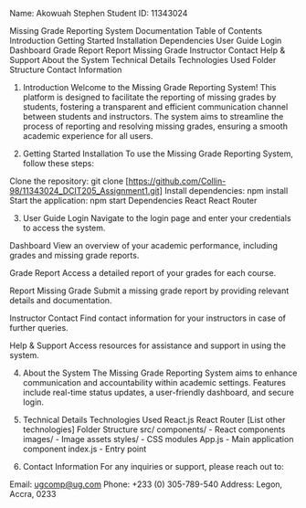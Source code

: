 Name: Akowuah Stephen 
Student ID: 11343024

Missing Grade Reporting System Documentation
Table of Contents
Introduction
Getting Started
Installation
Dependencies
User Guide
Login
Dashboard
Grade Report
Report Missing Grade
Instructor Contact
Help & Support
About the System
Technical Details
Technologies Used
Folder Structure
Contact Information

1. Introduction
Welcome to the Missing Grade Reporting System! This platform is designed to facilitate the reporting of missing grades by students, fostering a transparent and efficient communication channel between students and instructors. The system aims to streamline the process of reporting and resolving missing grades, ensuring a smooth academic experience for all users.

2. Getting Started
Installation
To use the Missing Grade Reporting System, follow these steps:

Clone the repository: git clone [https://github.com/Collin-98/11343024_DCIT205_Assignment1.git]
Install dependencies: npm install
Start the application: npm start
Dependencies
React
React Router


3. User Guide
Login
Navigate to the login page and enter your credentials to access the system.

Dashboard
View an overview of your academic performance, including grades and missing grade reports.

Grade Report
Access a detailed report of your grades for each course.

Report Missing Grade
Submit a missing grade report by providing relevant details and documentation.

Instructor Contact
Find contact information for your instructors in case of further queries.

Help & Support
Access resources for assistance and support in using the system.

4. About the System
The Missing Grade Reporting System aims to enhance communication and accountability within academic settings. Features include real-time status updates, a user-friendly dashboard, and secure login.

5. Technical Details
Technologies Used
React.js
React Router
[List other technologies]
Folder Structure
src/
components/ - React components
images/ - Image assets
styles/ - CSS modules
App.js - Main application component
index.js - Entry point

6. Contact Information
For any inquiries or support, please reach out to:

Email: ugcomp@ug.com
Phone: +233 (0) 305-789-540
Address: Legon, Accra, 0233